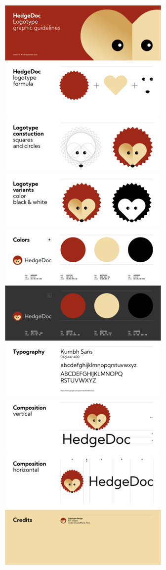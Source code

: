 
[comment]: # (HedgeDoc Logotype graphic guidlines. version 1.0)

![](Graphic-Guidlines/Guidlines_PNG/Graphic-Guidlines.png)
![](Graphic-Guidlines/Guidlines_PNG/Graphic-Guidlines2.png)
![](Graphic-Guidlines/Guidlines_PNG/Graphic-Guidlines3.png)
![](Graphic-Guidlines/Guidlines_PNG/Graphic-Guidlines4.png)
![](Graphic-Guidlines/Guidlines_PNG/Graphic-Guidlines5.png)
![](Graphic-Guidlines/Guidlines_PNG/Graphic-Guidlines6.png)
![](Graphic-Guidlines/Guidlines_PNG/Graphic-Guidlines7.png)
![](Graphic-Guidlines/Guidlines_PNG/Graphic-Guidlines8.png)
![](Graphic-Guidlines/Guidlines_PNG/Graphic-Guidlines9.png)
![](Graphic-Guidlines/Guidlines_PNG/Graphic-Guidlines10.png)

